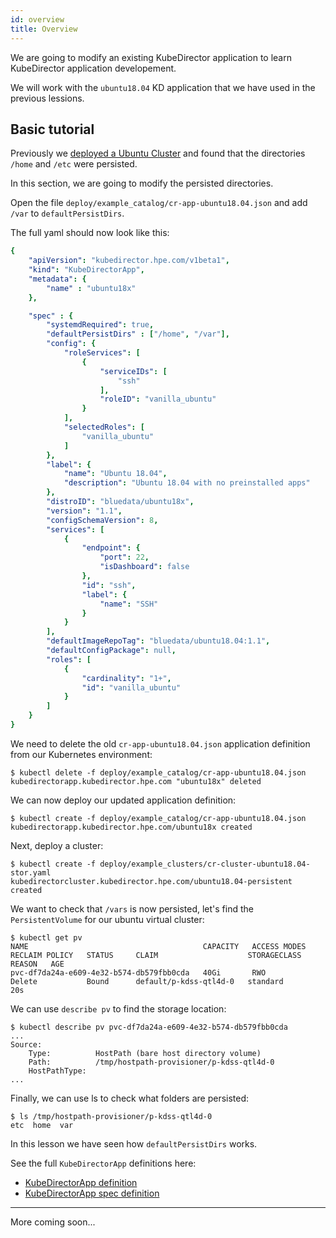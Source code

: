 ```yaml
---
id: overview 
title: Overview
---
```


We are going to modify an existing KubeDirector application to learn KubeDirector application developement.

We will work with the `ubuntu18.04` KD application that we have used in the previous lessions.

## Basic tutorial

Previously we [deployed a Ubuntu Cluster](/kd-user/storage#deploy-a-cluster-with-default-storage) and found that the directories `/home` and `/etc` were persisted.

In this section, we are going to modify the persisted directories.   

Open the file `deploy/example_catalog/cr-app-ubuntu18.04.json` and add `/var` to `defaultPersistDirs`.

The full yaml should now look like this:

```yaml
{
    "apiVersion": "kubedirector.hpe.com/v1beta1",
    "kind": "KubeDirectorApp",
    "metadata": {
        "name" : "ubuntu18x"
    },

    "spec" : {
        "systemdRequired": true,
        "defaultPersistDirs" : ["/home", "/var"],
        "config": {
            "roleServices": [
                {
                    "serviceIDs": [
                        "ssh"
                    ],
                    "roleID": "vanilla_ubuntu"
                }
            ],
            "selectedRoles": [
                "vanilla_ubuntu"
            ]
        },
        "label": {
            "name": "Ubuntu 18.04",
            "description": "Ubuntu 18.04 with no preinstalled apps"
        },
        "distroID": "bluedata/ubuntu18x",
        "version": "1.1",
        "configSchemaVersion": 8,
        "services": [
            {
                "endpoint": {
                    "port": 22,
                    "isDashboard": false
                },
                "id": "ssh",
                "label": {
                    "name": "SSH"
                }
            }
        ],
        "defaultImageRepoTag": "bluedata/ubuntu18.04:1.1",
        "defaultConfigPackage": null,
        "roles": [
            {
                "cardinality": "1+",
                "id": "vanilla_ubuntu"
            }
        ]
    }
}
```

We need to delete the old `cr-app-ubuntu18.04.json` application definition from our Kubernetes environment:

```
$ kubectl delete -f deploy/example_catalog/cr-app-ubuntu18.04.json 
kubedirectorapp.kubedirector.hpe.com "ubuntu18x" deleted
```

We can now deploy our updated application definition:

```
$ kubectl create -f deploy/example_catalog/cr-app-ubuntu18.04.json 
kubedirectorapp.kubedirector.hpe.com/ubuntu18x created
```

Next, deploy a cluster:

```
$ kubectl create -f deploy/example_clusters/cr-cluster-ubuntu18.04-stor.yaml 
kubedirectorcluster.kubedirector.hpe.com/ubuntu18.04-persistent created
```

We want to check that `/vars` is now persisted, let's find the `PersistentVolume` for our ubuntu virtual cluster:

```
$ kubectl get pv
NAME                                       CAPACITY   ACCESS MODES   RECLAIM POLICY   STATUS     CLAIM                    STORAGECLASS   REASON   AGE
pvc-df7da24a-e609-4e32-b574-db579fbb0cda   40Gi       RWO            Delete           Bound      default/p-kdss-qtl4d-0   standard                20s
```

We can use `describe pv` to find the storage location:

```
$ kubectl describe pv pvc-df7da24a-e609-4e32-b574-db579fbb0cda
...
Source:
    Type:          HostPath (bare host directory volume)
    Path:          /tmp/hostpath-provisioner/p-kdss-qtl4d-0
    HostPathType:  
...
```

Finally, we can use ls to check what folders are persisted:

```
$ ls /tmp/hostpath-provisioner/p-kdss-qtl4d-0
etc  home  var
```

In this lesson we have seen how `defaultPersistDirs` works. 

See the full `KubeDirectorApp` definitions here:

 - [KubeDirectorApp definition](https://github.com/bluek8s/kubedirector/wiki/KubeDirectorApp-Definition)
 - [KubeDirectorApp spec definition](https://github.com/bluek8s/kubedirector/wiki/KubeDirectorApp-Definition#kubedirectorappspec)

---

More coming soon...

